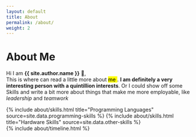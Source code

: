 ```yaml
---
layout: default
title: About
permalink: /about/
weight: 2
---
```


# **About Me**

Hi I am **{{ site.author.name }}** :wave:,<br>
This is where can read a little more about <mark> me </mark>. **I am definitely a very interesting person with a quintillion interests**.
Or I could show off some Skills and write a bit more about things that make me more employable, like *leadership* and *teamwork*

<div class="row">
{% include about/skills.html title="Programming Languages" source=site.data.programming-skills %}
{% include about/skills.html title="Hardware Skills" source=site.data.other-skills %}
</div>

<div class="row">
{% include about/timeline.html %}
</div>